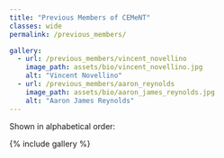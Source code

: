 ```yaml
---
title: "Previous Members of CEMeNT"
classes: wide
permalink: /previous_members/

gallery:
  - url: /previous_members/vincent_novellino
    image_path: assets/bio/vincent_novellino.jpg
    alt: "Vincent Novellino"
  - url: /previous_members/aaron_reynolds
    image_path: assets/bio/aaron_james_reynolds.jpg
    alt: "Aaron James Reynolds"
---
```


Shown in alphabetical order:

{% include gallery %}
